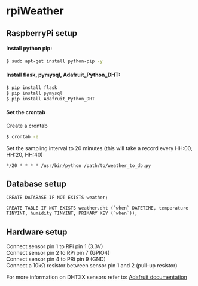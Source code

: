# rpiWeather

## RaspberryPi setup

#### Install python pip:
```sh
$ sudo apt-get install python-pip -y
```

#### Install flask, pymysql, Adafruit_Python_DHT:
```sh
$ pip install flask
$ pip install pymysql
$ pip install Adafruit_Python_DHT
```

#### Set the crontab

Create a crontab
```sh
$ crontab -e
```
Set the sampling interval to 20 minutes (this will take a record every HH:00, HH:20, HH:40)
```
*/20 * * * * /usr/bin/python /path/to/weather_to_db.py
```


## Database setup

```mysql
CREATE DATABASE IF NOT EXISTS weather;
```

```mysql
CREATE TABLE IF NOT EXISTS weather.dht (`when` DATETIME, temperature TINYINT, humidity TINYINT, PRIMARY KEY (`when`));
```

## Hardware setup

Connect sensor pin 1 to RPi pin 1 (3.3V)  
Connect sensor pin 2 to RPi pin 7 (GPIO4)  
Connect sensor pin 4 to PRi pin 9 (GND)  
Connect a 10kΩ resistor between sensor pin 1 and 2 (pull-up resistor)  

For more information on DHTXX sensors refer to: [Adafruit documentation][Adafruit_DHTXX]


[Adafruit_DHTXX]: <https://learn.adafruit.com/dht/connecting-to-a-dhtxx-sensor>
